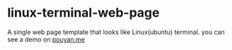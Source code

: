 # linux-terminal-web-page
A single web page template that looks like Linux(ubuntu) terminal.
you can see a demo on [pouyan.me](https://pouyan.me)
